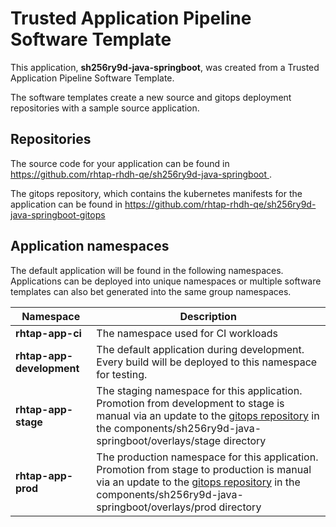 # Trusted Application Pipeline Software Template

This application, **sh256ry9d-java-springboot**, was created from a Trusted Application Pipeline Software Template.

The software templates create a new source and gitops deployment repositories with a sample source application. 

## Repositories

The source code for your application can be found in [https://github.com/rhtap-rhdh-qe/sh256ry9d-java-springboot ](https://github.com/rhtap-rhdh-qe/sh256ry9d-java-springboot ).
 
The gitops repository, which contains the kubernetes manifests for the application can be found in 
[https://github.com/rhtap-rhdh-qe/sh256ry9d-java-springboot-gitops ](https://github.com/rhtap-rhdh-qe/sh256ry9d-java-springboot-gitops ) 

## Application namespaces 

The default application will be found in the following namespaces. Applications can be deployed into unique namespaces or multiple software templates can also bet generated into the same group namespaces.  

|  Namespace   |  Description   |  
| -------- | -------- |
| **rhtap-app-ci** | The namespace used for CI workloads |
| **rhtap-app-development** | The default application during development. Every build will be deployed to this namespace for testing. |
| **rhtap-app-stage** | The staging namespace for this application. Promotion from development to stage is manual via an update to the [gitops repository](https://github.com/rhtap-rhdh-qe/sh256ry9d-java-springboot-gitops ) in the components/sh256ry9d-java-springboot/overlays/stage directory |
| **rhtap-app-prod** | The production namespace for this application. Promotion from stage to production is manual via an update to the [gitops repository](https://github.com/rhtap-rhdh-qe/sh256ry9d-java-springboot-gitops ) in the components/sh256ry9d-java-springboot/overlays/prod directory |